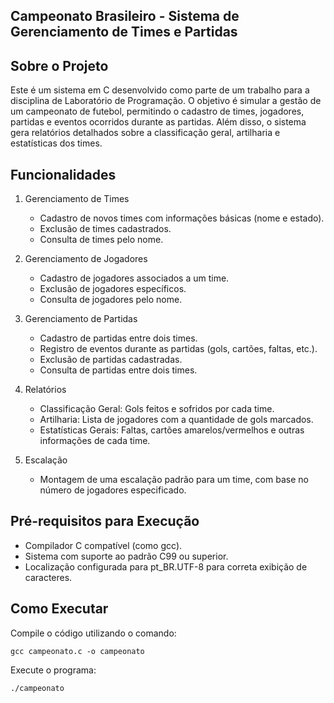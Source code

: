 ## Campeonato Brasileiro - Sistema de Gerenciamento de Times e Partidas

## Sobre o Projeto

Este é um sistema em C desenvolvido como parte de um trabalho para a disciplina de Laboratório de Programação. O objetivo é simular a gestão de um campeonato de futebol, permitindo o cadastro de times, jogadores, partidas e eventos ocorridos durante as partidas. Além disso, o sistema gera relatórios detalhados sobre a classificação geral, artilharia e estatísticas dos times.

## Funcionalidades

1. Gerenciamento de Times

    -  Cadastro de novos times com informações básicas (nome e estado).
    - Exclusão de times cadastrados.
    - Consulta de times pelo nome.

2. Gerenciamento de Jogadores

    - Cadastro de jogadores associados a um time.
    - Exclusão de jogadores específicos.
    - Consulta de jogadores pelo nome.

3. Gerenciamento de Partidas

    - Cadastro de partidas entre dois times.
    - Registro de eventos durante as partidas (gols, cartões, faltas, etc.).
    - Exclusão de partidas cadastradas.
    - Consulta de partidas entre dois times.

4. Relatórios

    - Classificação Geral: Gols feitos e sofridos por cada time.
    - Artilharia: Lista de jogadores com a quantidade de gols marcados.
    - Estatísticas Gerais: Faltas, cartões amarelos/vermelhos e outras informações de cada time.

5. Escalação

    - Montagem de uma escalação padrão para um time, com base no número de jogadores especificado.

## Pré-requisitos para Execução

  - Compilador C compatível (como gcc).
  - Sistema com suporte ao padrão C99 ou superior.
  - Localização configurada para pt_BR.UTF-8 para correta exibição de caracteres.

## Como Executar

  Compile o código utilizando o comando:

    gcc campeonato.c -o campeonato

  Execute o programa:

    ./campeonato
